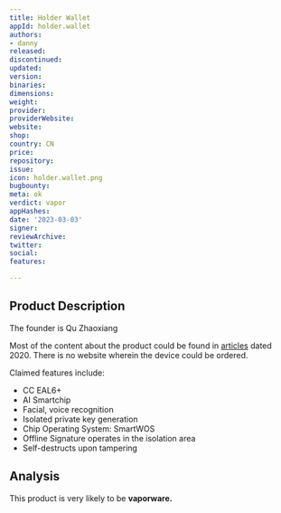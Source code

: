 ```yaml
---
title: Holder Wallet
appId: holder.wallet
authors:
- danny
released: 
discontinued: 
updated: 
version: 
binaries: 
dimensions: 
weight: 
provider: 
providerWebsite: 
website: 
shop: 
country: CN
price: 
repository: 
issue: 
icon: holder.wallet.png
bugbounty: 
meta: ok
verdict: vapor
appHashes: 
date: '2023-03-03'
signer: 
reviewArchive: 
twitter: 
social: 
features: 

---
```


## Product Description 

The founder is Qu Zhaoxiang

Most of the content about the product could be found in [articles](https://www.btcfans.com/article/41370) dated 2020. There is no website wherein the device could be ordered.

Claimed features include:

- CC EAL6+
- AI Smartchip
- Facial, voice recognition
- Isolated private key generation
- Chip Operating System: SmartWOS
- Offline Signature operates in the isolation area
- Self-destructs upon tampering

## Analysis 

This product is very likely to be **vaporware.**